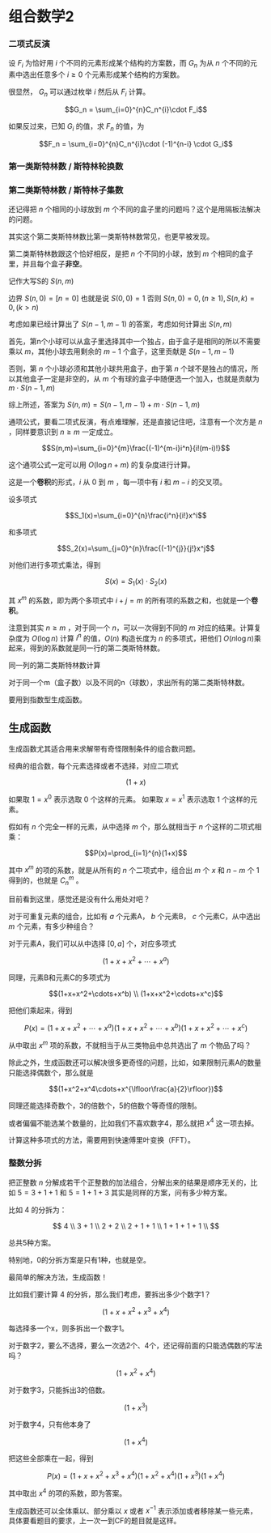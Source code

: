 <!-- https://latex-editor.pages.dev/formatter/ -->

# 组合数学2


### 二项式反演

设 $F_i$ 为恰好用 $i$ 个不同的元素形成某个结构的方案数，而 $G_n$ 为从 $n$ 个不同的元素中选出任意多个 $i\geq 0$ 个元素形成某个结构的方案数。

很显然， $G_n$ 可以通过枚举 $i$ 然后从 $F_i$ 计算。

$$G_n = \sum_{i=0}^{n}C_n^{i}\cdot F_i$$

如果反过来，已知 $G_i$ 的值，求 $F_n$ 的值，为

$$F_n = \sum_{i=0}^{n}C_n^{i}\cdot (-1)^{n-i} \cdot G_i$$


### 第一类斯特林数 / 斯特林轮换数

### 第二类斯特林数 / 斯特林子集数

还记得把 $n$ 个相同的小球放到 $m$ 个不同的盒子里的问题吗？这个是用隔板法解决的问题。

其实这个第二类斯特林数比第一类斯特林数常见，也更早被发现。

第二类斯特林数跟这个恰好相反，是把 $n$ 个不同的小球，放到 $m$ 个相同的盒子里，并且每个盒子**非空**。

记作大写S的 $S(n,m)$

边界 $S(n,0) = [n=0]$ 也就是说 $S(0,0)=1$ 否则 $S(n,0)=0,(n\geq 1), S(n,k) = 0,(k>n)$

考虑如果已经计算出了 $S(n-1,m-1)$ 的答案，考虑如何计算出 $S(n,m)$

首先，第n个小球可以从盒子里选择其中一个独占，由于盒子是相同的所以不需要乘以 $m$，其他小球去用剩余的 $m-1$ 个盒子，这里贡献是 $S(n-1,m-1)$

否则，第 $n$ 个小球必须和其他小球共用盒子，由于第 $n$ 个球不是独占的情况，所以其他盒子一定是非空的，从 $m$ 个有球的盒子中随便选一个加入，也就是贡献为 $m\cdot S(n-1,m)$

综上所述，答案为 $S(n,m) = S(n-1,m-1) + m\cdot S(n-1,m)$

通项公式，要看二项式反演，有点难理解，还是直接记住吧，注意有一个次方是 $n$ ，同样要意识到 $n\geq m$ 一定成立。

$$S(n,m)=\sum_{i=0}^{m}\frac{(-1)^{m-i}i^n}{i!(m-i)!}$$

这个通项公式一定可以用 $O(\log{n} + m)$ 的复杂度进行计算。

这是一个**卷积**的形式，$i$ 从 $0$ 到 $m$ ，每一项中有 $i$ 和 $m-i$ 的交叉项。

设多项式

$$S_1(x)=\sum_{i=0}^{n}\frac{i^n}{i!}x^i$$

和多项式

$$S_2(x)=\sum_{j=0}^{n}\frac{(-1)^{j}}{j!}x^j$$

对他们进行多项式乘法，得到

$$S(x)=S_1(x)\cdot S_2(x)$$

其 $x^m$ 的系数，即为两个多项式中 $i+j=m$ 的所有项的系数之和，也就是一个**卷积**。

注意到其实 $n\geq m$ ，对于同一个 $n$，可以一次得到不同的 $m$ 对应的结果。计算复杂度为 $O(\log{n})$ 计算 $i^n$ 的值，$O(n)$ 构造长度为 $n$ 的多项式，把他们 $O(n\log{n})$乘起来，得到的系数就是同一行的第二类斯特林数。

同一列的第二类斯特林数计算

对于同一个m（盒子数）以及不同的n（球数），求出所有的第二类斯特林数。

要用到指数型生成函数。


## 生成函数

生成函数尤其适合用来求解带有奇怪限制条件的组合数问题。

经典的组合数，每个元素选择或者不选择，对应二项式

$$(1+x)$$

如果取 $1 = x^0$ 表示选取 $0$ 个这样的元素。
如果取 $x = x^1$ 表示选取 $1$ 个这样的元素。

假如有 $n$ 个完全一样的元素，从中选择 $m$ 个，那么就相当于 $n$ 个这样的二项式相乘：

$$P(x)=\prod_{i=1}^{n}(1+x)$$

其中 $x^m$ 的项的系数，就是从所有的 $n$ 个二项式中，组合出 $m$ 个 $x$ 和 $n-m$ 个 $1$ 得到的，也就是 $C_n^{m}$ 。

目前看到这里，感觉还是没有什么用处对吧？

对于可重复元素的组合，比如有 $a$ 个元素A， $b$ 个元素B， $c$ 个元素C，从中选出 $m$ 个元素，有多少种组合？

对于元素A，我们可以从中选择 $[0, a]$ 个，对应多项式

$$(1+x+x^2+\cdots+x^a)$$

同理，元素B和元素C的多项式为

$$(1+x+x^2+\cdots+x^b) \\
(1+x+x^2+\cdots+x^c)$$

把他们乘起来，得到

$$P(x)=(1+x+x^2+\cdots+x^a)(1+x+x^2+\cdots+x^b)(1+x+x^2+\cdots+x^c)$$

从中取出 $x^m$ 项的系数，不就相当于从三类物品中总共选出了 $m$ 个物品了吗？

除此之外，生成函数还可以解决很多更奇怪的问题，比如，如果限制元素A的数量只能选择偶数个，那么就是

$$(1+x^2+x^4\cdots+x^{\lfloor\frac{a}{2}\rfloor})$$

同理还能选择奇数个，3的倍数个，5的倍数个等奇怪的限制。

或者偏偏不能选某个数量的，比如我们不喜欢数字4，那么就把 $x^4$ 这一项去掉。

计算这种多项式的方法，需要用到快速傅里叶变换（FFT）。

### 整数分拆

把正整数 $n$ 分解成若干个正整数的加法组合，分解出来的结果是顺序无关的，比如 $5=3+1+1$ 和 $5=1+1+3$ 其实是同样的方案，问有多少种方案。

比如 $4$ 的分拆为：

$$
4 \\
3 + 1 \\
2 + 2 \\
2 + 1 + 1 \\
1 + 1 + 1 + 1 \\
$$

总共5种方案。

特别地，0的分拆方案是只有1种，也就是空。

最简单的解决方法，生成函数！

比如我们要计算 $4$ 的分拆，那么我们考虑，要拆出多少个数字1？

$$(1+x+x^2+x^3+x^4)$$

每选择多一个x，则多拆出一个数字1。

对于数字2，要么不选择，要么一次选2个、4个，还记得前面的只能选偶数的写法吗？

$$(1+x^2+x^4)$$

对于数字3，只能拆出3的倍数。

$$(1+x^3)$$

对于数字4，只有他本身了

$$(1+x^4)$$

把这些全部乘在一起，得到

$$P(x)=(1+x+x^2+x^3+x^4)(1+x^2+x^4)(1+x^3)(1+x^4)$$

其中取出 $x^4$ 的项的系数，即为答案。

生成函数还可以全体乘以、部分乘以 $x$ 或者 $x^{-1}$ 表示添加或者移除某一些元素，具体要看题目的要求，上一次一到CF的题目就是这样。
